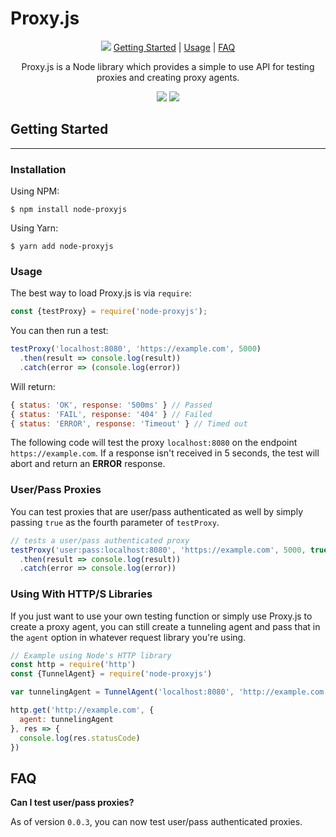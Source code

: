 # Proxy.js

<p align="center">
<img src="https://i.imgur.com/6Ne4V1K.png">
<a href="#Installation">Getting Started</a> | 
<a href="#Usage">Usage</a> |
<a href="#FAQ">FAQ</a>
</p>

<p align="center">
Proxy.js is a Node library which provides a simple to use API for testing proxies and creating proxy agents.
</p>

<p align="center">
<img src="https://img.shields.io/npm/dw/node-proxyjs?style=for-the-badge">
<img src="https://img.shields.io/bundlephobia/min/node-proxyjs?style=for-the-badge">
</p>

## Getting Started
-----

### Installation

Using NPM:
```
$ npm install node-proxyjs
```
Using Yarn:
```
$ yarn add node-proxyjs
```
### Usage

The best way to load Proxy.js is via `require`:
``` js
const {testProxy} = require('node-proxyjs');
```

You can then run a test:
``` js
testProxy('localhost:8080', 'https://example.com', 5000)
  .then(result => console.log(result))
  .catch(error => (console.log(error))
```
Will return:
``` js
{ status: 'OK', response: '500ms' } // Passed
{ status: 'FAIL', response: '404' } // Failed
{ status: 'ERROR', response: 'Timeout' } // Timed out
```

The following code will test the proxy `localhost:8080` on the endpoint `https://example.com`. If a response isn't received in 5 seconds, the test will abort and return an __ERROR__ response.

### User/Pass Proxies
You can test proxies that are user/pass authenticated as well by simply passing `true` as the fourth parameter of `testProxy`.
``` js
// tests a user/pass authenticated proxy
testProxy('user:pass:localhost:8080', 'https://example.com', 5000, true)
  .then(result => console.log(result))
  .catch(error => console.log(error))
```

### Using With HTTP/S Libraries
If you just want to use your own testing function or simply use Proxy.js to create a proxy agent, you can still create a tunneling agent and pass that in the `agent` option in whatever request library you're using.
``` js
// Example using Node's HTTP library
const http = require('http')
const {TunnelAgent} = require('node-proxyjs')

var tunnelingAgent = TunnelAgent('localhost:8080', 'http://example.com')

http.get('http://example.com', {
  agent: tunnelingAgent
}, res => {
  console.log(res.statusCode)
})
```

## FAQ
**Can I test user/pass proxies?**

As of version `0.0.3`, you can now test user/pass authenticated proxies.